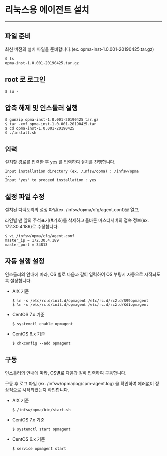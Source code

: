 # 리눅스용 에이전트 설치

---

## 파일 준비

최신 버전의 설치 파일을 준비합니다.(ex. opma-inst-1.0.001-20190425.tar.gz)

```
$ ls
opma-inst-1.0.001-20190425.tar.gz
```

## root 로 로그인

```
$ su -
```

## 압축 해제 및 인스톨러 실행

```
$ gunzip opma-inst-1.0.001-20190425.tar.gz
$ tar -xvf opma-inst-1.0.001-20190425.tar
$ cd opma-inst-1.0.001-20190425
$ ./install.sh
```

## 입력

설치할 경로를 입력한 후 yes 를 입력하여 설치를 진행합니다.

```
Input installation directory (ex. /infsw/opma) : /infsw/opma
...
Input 'yes' to proceed installation : yes
```

## 설정 파일 수정

설치된 디렉토리의 설정 파일(ex. /infsw/opma/cfg/agent.conf)을 열고,

라인별 맨 앞의 주석표기(#기호)를 삭제하고 올바른 마스터서버의 접속 정보(ex. 172.30.4.189)로 수정합니다.

```
$ vi /infsw/opma/cfg/agent.conf
master_ip = 172.30.4.189
master_port = 34813
```

## 자동 실행 설정

인스톨러의 안내에 따라, OS 별로 다음과 같이 입력하여 OS 부팅시 자동으로 시작되도록 설정합니다.

- AIX 기준
  ```
  $ ln -s /etc/rc.d/init.d/opmagent /etc/rc.d/rc2.d/S99opmagent
  $ ln -s /etc/rc.d/init.d/opmagent /etc/rc.d/rc2.d/K01opmagent
  ```

- CentOS 7.x 기준
  ```
  $ systemctl enable opmagent
  ```

- CentOS 6.x 기준
  ```
  $ chkconfig --add opmagent
  ```

## 구동

인스톨러의 안내에 따라, OS별로 다음과 같이 입력하여 구동합니다.

구동 후 로그 파일 (ex. /infsw/opma/log/opm-agent.log) 을 확인하여 에러없이 정상적으로 시작되었는지 확인합니다.

- AIX 기준
  ```
  $ /infsw/opma/bin/start.sh
  ```

- CentOS 7.x 기준
  ```
  $ systemctl start opmagent
  ```

- CentOS 6.x 기준
  ```
  $ service opmagent start
  ```
